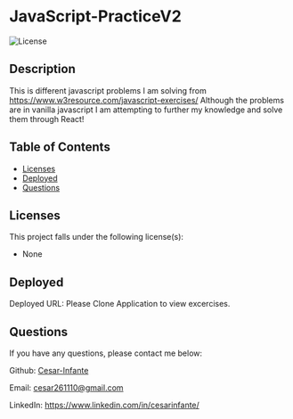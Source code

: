 # JavaScript-PracticeV2
![License](https://img.shields.io/static/v1?label=License&message="None&color=BLUE)
## Description
This is different javascript problems I am solving from https://www.w3resource.com/javascript-exercises/ 
Although the problems are in vanilla javascript I am attempting to further my knowledge and solve them through React!
## Table of Contents
* [Licenses](#licenses)
* [Deployed](#deployed)
* [Questions](#questions)
## Licenses
This project falls under the following license(s): 

* None
## Deployed
Deployed URL: Please Clone Application to view excercises.
## Questions
If you have any questions, please contact me below: 

Github: [Cesar-Infante](https://github.com/Cesar-Infante) 

Email: cesar261110@gmail.com

LinkedIn: https://www.linkedin.com/in/cesarinfante/
